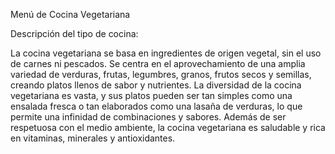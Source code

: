 Menú de Cocina Vegetariana

Descripción del tipo de cocina:

La cocina vegetariana se basa en ingredientes de origen vegetal, sin el uso de carnes ni pescados. Se centra en el aprovechamiento de una amplia variedad de verduras, frutas, legumbres, granos, frutos secos y semillas, creando platos llenos de sabor y nutrientes. La diversidad de la cocina vegetariana es vasta, y sus platos pueden ser tan simples como una ensalada fresca o tan elaborados como una lasaña de verduras, lo que permite una infinidad de combinaciones y sabores. Además de ser respetuosa con el medio ambiente, la cocina vegetariana es saludable y rica en vitaminas, minerales y antioxidantes.

